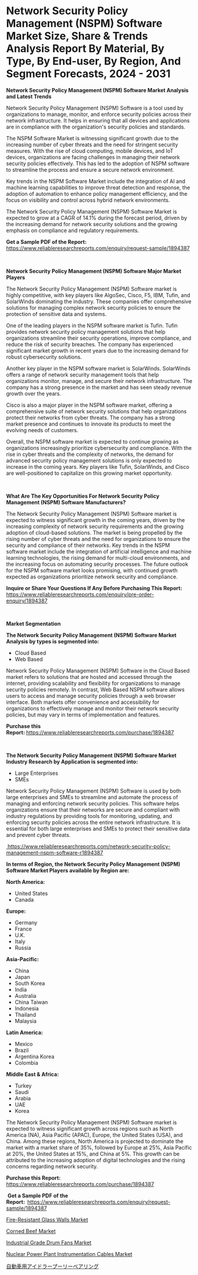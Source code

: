 <p><h1>Network Security Policy Management (NSPM) Software Market Size, Share & Trends Analysis Report By Material, By Type, By End-user, By Region, And Segment Forecasts, 2024 - 2031</h1></p><p><strong>Network Security Policy Management (NSPM) Software Market Analysis and Latest Trends</strong></p>
<p><p>Network Security Policy Management (NSPM) Software is a tool used by organizations to manage, monitor, and enforce security policies across their network infrastructure. It helps in ensuring that all devices and applications are in compliance with the organization's security policies and standards.</p><p>The NSPM Software Market is witnessing significant growth due to the increasing number of cyber threats and the need for stringent security measures. With the rise of cloud computing, mobile devices, and IoT devices, organizations are facing challenges in managing their network security policies effectively. This has led to the adoption of NSPM software to streamline the process and ensure a secure network environment.</p><p>Key trends in the NSPM Software Market include the integration of AI and machine learning capabilities to improve threat detection and response, the adoption of automation to enhance policy management efficiency, and the focus on visibility and control across hybrid network environments.</p><p>The Network Security Policy Management (NSPM) Software Market is expected to grow at a CAGR of 14.1% during the forecast period, driven by the increasing demand for network security solutions and the growing emphasis on compliance and regulatory requirements.</p></p>
<p><strong>Get a Sample PDF of the Report:&nbsp;</strong> <a href="https://www.reliableresearchreports.com/enquiry/request-sample/1894387">https://www.reliableresearchreports.com/enquiry/request-sample/1894387</a></p>
<p>&nbsp;</p>
<p><strong>Network Security Policy Management (NSPM) Software Major Market Players</strong></p>
<p><p>The Network Security Policy Management (NSPM) Software market is highly competitive, with key players like AlgoSec, Cisco, F5, IBM, Tufin, and SolarWinds dominating the industry. These companies offer comprehensive solutions for managing complex network security policies to ensure the protection of sensitive data and systems.</p><p>One of the leading players in the NSPM software market is Tufin. Tufin provides network security policy management solutions that help organizations streamline their security operations, improve compliance, and reduce the risk of security breaches. The company has experienced significant market growth in recent years due to the increasing demand for robust cybersecurity solutions.</p><p>Another key player in the NSPM software market is SolarWinds. SolarWinds offers a range of network security management tools that help organizations monitor, manage, and secure their network infrastructure. The company has a strong presence in the market and has seen steady revenue growth over the years.</p><p>Cisco is also a major player in the NSPM software market, offering a comprehensive suite of network security solutions that help organizations protect their networks from cyber threats. The company has a strong market presence and continues to innovate its products to meet the evolving needs of customers.</p><p>Overall, the NSPM software market is expected to continue growing as organizations increasingly prioritize cybersecurity and compliance. With the rise in cyber threats and the complexity of networks, the demand for advanced security policy management solutions is only expected to increase in the coming years. Key players like Tufin, SolarWinds, and Cisco are well-positioned to capitalize on this growing market opportunity.</p></p>
<p>&nbsp;</p>
<p><strong>What Are The Key Opportunities For Network Security Policy Management (NSPM) Software Manufacturers?</strong></p>
<p><p>The Network Security Policy Management (NSPM) Software market is expected to witness significant growth in the coming years, driven by the increasing complexity of network security requirements and the growing adoption of cloud-based solutions. The market is being propelled by the rising number of cyber threats and the need for organizations to ensure the security and compliance of their networks. Key trends in the NSPM software market include the integration of artificial intelligence and machine learning technologies, the rising demand for multi-cloud environments, and the increasing focus on automating security processes. The future outlook for the NSPM software market looks promising, with continued growth expected as organizations prioritize network security and compliance.</p></p>
<p><strong>Inquire or Share Your Questions If Any Before Purchasing This Report:</strong> <a href="https://www.reliableresearchreports.com/enquiry/pre-order-enquiry/1894387">https://www.reliableresearchreports.com/enquiry/pre-order-enquiry/1894387</a></p>
<p>&nbsp;</p>
<p><strong>Market Segmentation</strong></p>
<p><strong>The Network Security Policy Management (NSPM) Software Market Analysis by types is segmented into:</strong></p>
<p><ul><li>Cloud Based</li><li>Web Based</li></ul></p>
<p><p>Network Security Policy Management (NSPM) Software in the Cloud Based market refers to solutions that are hosted and accessed through the internet, providing scalability and flexibility for organizations to manage security policies remotely. In contrast, Web Based NSPM software allows users to access and manage security policies through a web browser interface. Both markets offer convenience and accessibility for organizations to effectively manage and monitor their network security policies, but may vary in terms of implementation and features.</p></p>
<p><strong>Purchase this Report:&nbsp;</strong><a href="https://www.reliableresearchreports.com/purchase/1894387">https://www.reliableresearchreports.com/purchase/1894387</a></p>
<p>&nbsp;</p>
<p><strong>The Network Security Policy Management (NSPM) Software Market Industry Research by Application is segmented into:</strong></p>
<p><ul><li>Large Enterprises</li><li>SMEs</li></ul></p>
<p><p>Network Security Policy Management (NSPM) Software is used by both large enterprises and SMEs to streamline and automate the process of managing and enforcing network security policies. This software helps organizations ensure that their networks are secure and compliant with industry regulations by providing tools for monitoring, updating, and enforcing security policies across the entire network infrastructure. It is essential for both large enterprises and SMEs to protect their sensitive data and prevent cyber threats.</p></p>
<p><a href="https://www.reliableresearchreports.com/network-security-policy-management-nspm-software-r1894387">&nbsp;https://www.reliableresearchreports.com/network-security-policy-management-nspm-software-r1894387</a></p>
<p><strong>In terms of Region, the Network Security Policy Management (NSPM) Software Market Players available by Region are:</strong></p>
<p>
    <p> <strong> North America: </strong>
        <ul>
            <li>United States</li>
            <li>Canada</li>
        </ul>
        </p> 
    <p> <strong> Europe: </strong>
        <ul>
            <li>Germany</li>
            <li>France</li>
            <li>U.K.</li>
            <li>Italy</li>
            <li>Russia</li>
        </ul>
        </p> 
    <p> <strong> Asia-Pacific: </strong>
        <ul>
            <li>China</li>
            <li>Japan</li>
            <li>South Korea</li>
            <li>India</li>
            <li>Australia</li>
            <li>China Taiwan</li>
            <li>Indonesia</li>
            <li>Thailand</li>
            <li>Malaysia</li>
        </ul>
        </p> 
    <p> <strong> Latin America: </strong>
        <ul>
            <li>Mexico</li>
            <li>Brazil</li>
            <li>Argentina Korea</li>
            <li>Colombia</li>
        </ul>
        </p> 
    <p> <strong> Middle East & Africa: </strong>
        <ul>
            <li>Turkey</li>
            <li>Saudi</li>
            <li>Arabia</li>
            <li>UAE</li>
            <li>Korea</li>
        </ul>
    </p>
    </p>
<p><p>The Network Security Policy Management (NSPM) Software market is expected to witness significant growth across regions such as North America (NA), Asia Pacific (APAC), Europe, the United States (USA), and China. Among these regions, North America is projected to dominate the market with a market share of 35%, followed by Europe at 25%, Asia Pacific at 20%, the United States at 15%, and China at 5%. This growth can be attributed to the increasing adoption of digital technologies and the rising concerns regarding network security.</p></p>
<p><strong>Purchase this Report: </strong><a href="https://www.reliableresearchreports.com/purchase/1894387">https://www.reliableresearchreports.com/purchase/1894387</a></p>
<p>&nbsp;<strong>Get a Sample PDF of the Report:&nbsp;&nbsp;</strong><a href="https://www.reliableresearchreports.com/enquiry/request-sample/1894387">https://www.reliableresearchreports.com/enquiry/request-sample/1894387</a></p>
<p><strong></strong></p>
<p><p><a href="https://github.com/sajonf007/Market-Research-Report-List-1/blob/main/fire-resistant-glass-walls-market.md">Fire-Resistant Glass Walls Market</a></p><p><a href="https://issuu.com/reportprime-2/docs/corned-beef-market-size-2030.pptx">Corned Beef Market</a></p><p><a href="https://www.linkedin.com/pulse/industrial-grade-drum-fans-market-competitive-analysis-trends-gmjae?trackingId=ZDJjzzZkc8YOCAJwhV92bQ%3D%3D">Industrial Grade Drum Fans Market</a></p><p><a href="https://www.linkedin.com/pulse/decoding-nuclear-power-plant-instrumentation-cables-market-metrics-mhgue?trackingId=0jOpmwfRkMx71ZICHZBoIA%3D%3D">Nuclear Power Plant Instrumentation Cables Market</a></p><p><a href="https://github.com/dzy793153605/Market-Research-Report-List-2/blob/main/5177688115122.md">自動車用アイドラープーリーベアリング</a></p></p>